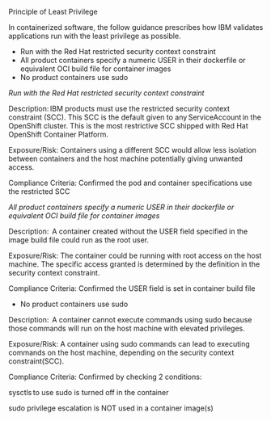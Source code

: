 Principle of Least Privilege

In containerized software, the follow guidance prescribes how IBM validates applications run with the least privilege as possible. 

* Run with the Red Hat restricted security context constraint 
* All product containers specify a numeric USER in their dockerfile or equivalent OCI build file for container images
* No product containers use sudo

*Run with the Red Hat restricted security context constraint*

Description: IBM products must use the restricted security context constraint (SCC). This SCC is the default given to any ServiceAccount in the OpenShift cluster. This is the most restrictive SCC shipped with Red Hat OpenShift Container Platform.  

Exposure/Risk: Containers using a different SCC would allow less isolation between containers and the host machine potentially giving unwanted access.  

Compliance Criteria: Confirmed the pod and container specifications use the restricted SCC 

*All product containers specify a numeric USER in their dockerfile or equivalent OCI build file for container images* 

 

Description:  A container created without the USER field specified in the image build file could run as the root user. 

Exposure/Risk: The container could be running with root access on the host machine. The specific access granted is determined by the definition in the security context constraint.  

Compliance Criteria: Confirmed the USER field is set in container build file 

 

* No product containers use sudo 

 

Description:  A container cannot execute commands using sudo because those commands will run on the host machine with elevated privileges.  

Exposure/Risk: A container using sudo commands can lead to executing commands on the host machine, depending on the security context constraint(SCC). 

Compliance Criteria: Confirmed by checking 2 conditions: 

sysctls to use sudo is turned off in the container 

 sudo privilege escalation is NOT used in a container image(s) 

 